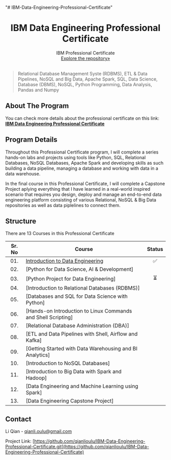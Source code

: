 "# IBM-Data-Engineering-Professional-Certificate" 
<p align="center">
 </a>
 <h1 align="center">IBM Data Engineering Professional Certificate</h1>
 <p align="center">
  IBM Professional Certificate
  <br />
  <a href=https://github.com/BinariesGoalls/IBM-Data-Engineering-Professional-Certificate>Explore the repository»</strong></a>
  <br />
  <br />
 </p>

</p>

> Relational Database Management Syste (RDBMS), ETL & Data Pipelines, NoSQL and Big Data, Apache Spark, SQL, Data Science, Database (DBMS), NoSQL, Python Programming, Data Analysis, Pandas and Numpy

<!-- ABOUT THE PROJECT -->

## About The Program

You can check more details about the professional certificate on this link: <a href=https://www.coursera.org/professional-certificates/ibm-data-engineer><strong>IBM Data Engineering Professional Certificate</strong></a>

## **Program Details**

Throughout this Professional Certificate program, I will complete a series hands-on labs and projects using tools like Python, SQL, Relational Databases, NoSQL Databases, Apache Spark and developing skills as such building a data pipeline, managing a database and working with data in a data warehouse.

In the final course in this Professional Certificate, I will complete a Capstone Project aplying everything that I have learned in a real-world inspired scenario that requires you design, deploy and manage an end-to-end data engineering platform consisting of various Relational, NoSQL & Big Data repositories as well as data piplelines to connect them.

## **Structure**

There are 13 Courses in this Professional Certificate

| Sr. No | Course                                                               |Status|
|:------:|----------------------------------------------------------------------------|:--:|
| 01.     | [Introduction to Data Engineering](./Introduction%20to%20Data%20Engineering)|✅|
| 02.     | [Python for Data Science, AI & Development]| | 
| 03.     | [Python Project for Data Engineering]|⏳|
| 04.     | [Introduction to Relational Databases (RDBMS)]| |
| 05.     | [Databases and SQL for Data Science with Python]| | 
| 06.     | [Hands-on Introduction to Linux Commands and Shell Scripting]|
| 07.     | [Relational Database Administration (DBA)]| |
| 08.     | [ETL and Data Pipelines with Shell, Airflow and Kafka]| |
| 09.     | [Getting Started with Data Warehousing and BI Analytics]| |
| 10.     | [Introduction to NoSQL Databases]| |
| 11.     | [Introduction to Big Data with Spark and Hadoop]| |
| 12.     | [Data Engineering and Machine Learning using Spark]| |
| 13.     | [Data Engineering Capstone Project]| |

<!-- CONTACT -->

## **Contact**

Li Qian - qianli.oulu@gmail.com

Project Link: [https://github.com/qianlioulu/IBM-Data-Engineering-Professional-Certificate.git](https://github.com/qianlioulu/IBM-Data-Engineering-Professional-Certificate)

